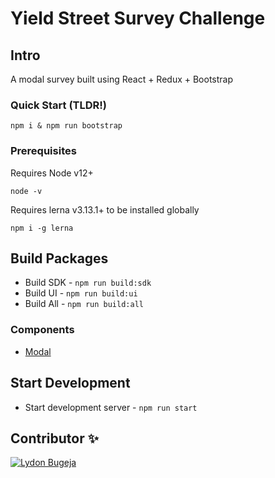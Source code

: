 # Yield Street Survey Challenge

## Intro
A modal survey built using React + Redux + Bootstrap

### Quick Start (TLDR!)
`npm i & npm run bootstrap`

### Prerequisites

Requires Node v12+

`node -v`

Requires lerna v3.13.1+ to be installed globally

`npm i -g lerna`

## Build Packages
- Build SDK - `npm run build:sdk`
- Build UI - `npm run build:ui`
- Build All - `npm run build:all`

### Components
- [Modal](./packages/sc-ui/src/containers/modal/README.md)


## Start Development
- Start development server - `npm run start`

## Contributor ✨
[LydonBugejaImg]: https://avatars.githubusercontent.com/u/7816662?s=400&u=4c701313211cfa6d1fa671257151d0a043436503&v=4/

[![Lydon Bugeja][LydonBugejaImg]](https://avatars.githubusercontent.com/u/7816662?s=400&u=4c701313211cfa6d1fa671257151d0a043436503&v=4/)
